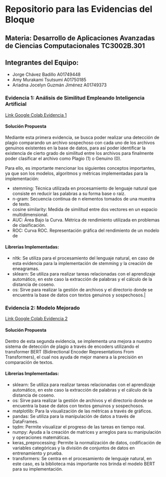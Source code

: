 # Repositorio para las Evidencias del Bloque

## Materia: Desarrollo de Aplicaciones Avanzadas de Ciencias Computacionales TC3002B.301

## Integrantes del Equipo:
* Jorge Chávez Badillo A01749448
* Amy Murakami Tsutsumi A01750185
* Ariadna Jocelyn Guzmán Jiménez A01749373

### Evidencia 1: Análisis de Similitud Empleando Inteligencia Artificial
[Link Google Colab Evidencia 1](https://colab.research.google.com/drive/1t1762-aYlW37PJ9KtEQRkcM4U2q4I8WS?usp=sharing)

#### Solución Propuesta
Mediante esta primera evidencia, se busca poder realizar una detección de plagio comparando un archivo sospechoso con cada uno de los archivos genuinos existentes en la base de datos, para así poder identificar la existencia de cierto grado de similitud entre los archivos para finalmente poder clasificar el archivo como Plagio (1) o Genuino (0).

Para ello, es importante mencionar los siguientes conceptos importantes, ya que son los modelos, algoritmos y métricas implementadas para la implementación:

* stemming: Técnica utilizada en procesamiento de lenguaje natural que consiste en reducir las palabras a su forma base o raíz.
* n-gram: Secuencia continua de n elementos tomados de una muestra de texto.
* cosine similarity: Medida de similitud entre dos vectores en un espacio multidimensional.
* AUC: Área Bajo la Curva. Métrica de rendimiento utilizada en problemas de clasificación.
* ROC: Curva ROC. Representación gráfica del rendimiento de un modelo de


####  Librerías Implementadas:
* nltk: Se utiliza para el procesamiento del lenguaje natural, en caso de esta evidencia para la implementación de stemming y la creación de eneagramas.
* sklearn: Se utiliza para realizar tareas relacionadas con el aprendizaje automático, en este caso la extracción de palabras y el cálculo de la distancia de coseno.
* os: Sirve para realizar la gestión de archivos y el directorio donde se encuentra la base de datos con textos genuinos y sospechosos.|


### Evidencia 2: Modelo Mejorado
[Link Google Colab Evidencia 2](https://colab.research.google.com/drive/1TGzVXwm-qTHs-tEwzlKu4bmfS1Cwi72w?usp=sharing)

#### Solución Propuesta
Dentro de esta segunda evidencia, se implementa una mejora a nuestro sistema de detección de plagio a través de encoders utilizando el transformer BERT (Bidirectional Encoder Representations From Transformers), el cual nos ayuda de mejor manera a la precisión en comparación de textos.

#### Librerías Implementadas:
* sklearn: Se utiliza para realizar tareas relacionadas con el aprendizaje automático, en este caso la extracción de palabras y el cálculo de la distancia de coseno.
* os:  Sirve para realizar la gestión de archivos y el directorio donde se encuentra la base de datos con textos genuinos y sospechosos.
* matplotlib: Para la visualización de las métricas a través de gráficos.
* pandas: Se utiliza para la manipulación de datos a través de DataFrames.
* tqdm: Permite visualizar el progreso de las tareas en tiempo real.
* numpy: Ayuda a la creación de matrices y arreglos para su manipulación y operaciones matemáticas.
* keras_preprocessing: Permite la normalización de datos, codificación de variables categóricas y la división de conjuntos de datos en entrenamiento y prueba. 
* transformers: Se centra en el procesamiento de lenguaje natural, en este caso, es la biblioteca más importante nos brinda el modelo BERT para su implementación.



